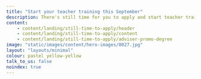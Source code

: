 ```yaml
---
title: "Start your teacher training this September"
description: There's still time for you to apply and start teacher training this September. 
content:
    - content/landing/still-time-to-apply/header
    - content/landing/still-time-to-apply/content
    - content/landing/still-time-to-apply/adviser-promo-degree
image: "static/images/content/hero-images/0027.jpg"
layout: "layouts/minimal"
colour: pastel yellow-yellow
talk_to_us: false
noindex: true
---
```

